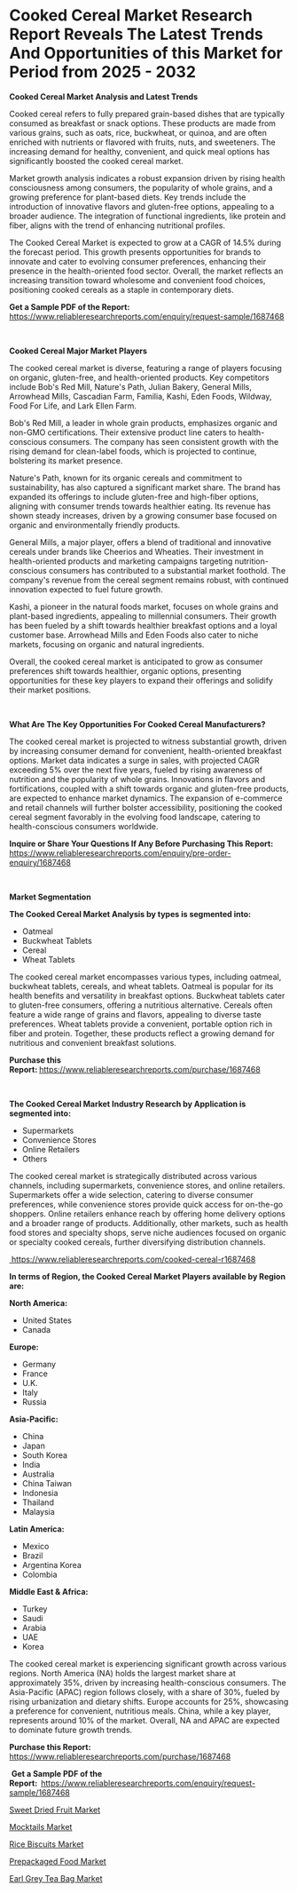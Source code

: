 <p><h1>Cooked Cereal Market Research Report Reveals The Latest Trends And Opportunities of this Market for Period from 2025 - 2032</h1></p><p><strong>Cooked Cereal Market Analysis and Latest Trends</strong></p>
<p><p>Cooked cereal refers to fully prepared grain-based dishes that are typically consumed as breakfast or snack options. These products are made from various grains, such as oats, rice, buckwheat, or quinoa, and are often enriched with nutrients or flavored with fruits, nuts, and sweeteners. The increasing demand for healthy, convenient, and quick meal options has significantly boosted the cooked cereal market. </p><p>Market growth analysis indicates a robust expansion driven by rising health consciousness among consumers, the popularity of whole grains, and a growing preference for plant-based diets. Key trends include the introduction of innovative flavors and gluten-free options, appealing to a broader audience. The integration of functional ingredients, like protein and fiber, aligns with the trend of enhancing nutritional profiles. </p><p>The Cooked Cereal Market is expected to grow at a CAGR of 14.5% during the forecast period. This growth presents opportunities for brands to innovate and cater to evolving consumer preferences, enhancing their presence in the health-oriented food sector. Overall, the market reflects an increasing transition toward wholesome and convenient food choices, positioning cooked cereals as a staple in contemporary diets.</p></p>
<p><strong>Get a Sample PDF of the Report:&nbsp;</strong> <a href="https://www.reliableresearchreports.com/enquiry/request-sample/1687468?utm_campaign=41&utm_medium=2&utm_source=Github&utm_content=ia&utm_term=15022025&utm_id=cooked-cereal">https://www.reliableresearchreports.com/enquiry/request-sample/1687468</a></p>
<p>&nbsp;</p>
<p><strong>Cooked Cereal Major Market Players</strong></p>
<p><p>The cooked cereal market is diverse, featuring a range of players focusing on organic, gluten-free, and health-oriented products. Key competitors include Bob's Red Mill, Nature's Path, Julian Bakery, General Mills, Arrowhead Mills, Cascadian Farm, Familia, Kashi, Eden Foods, Wildway, Food For Life, and Lark Ellen Farm.</p><p>Bob's Red Mill, a leader in whole grain products, emphasizes organic and non-GMO certifications. Their extensive product line caters to health-conscious consumers. The company has seen consistent growth with the rising demand for clean-label foods, which is projected to continue, bolstering its market presence.</p><p>Nature's Path, known for its organic cereals and commitment to sustainability, has also captured a significant market share. The brand has expanded its offerings to include gluten-free and high-fiber options, aligning with consumer trends towards healthier eating. Its revenue has shown steady increases, driven by a growing consumer base focused on organic and environmentally friendly products.</p><p>General Mills, a major player, offers a blend of traditional and innovative cereals under brands like Cheerios and Wheaties. Their investment in health-oriented products and marketing campaigns targeting nutrition-conscious consumers has contributed to a substantial market foothold. The company's revenue from the cereal segment remains robust, with continued innovation expected to fuel future growth.</p><p>Kashi, a pioneer in the natural foods market, focuses on whole grains and plant-based ingredients, appealing to millennial consumers. Their growth has been fueled by a shift towards healthier breakfast options and a loyal customer base. Arrowhead Mills and Eden Foods also cater to niche markets, focusing on organic and natural ingredients.</p><p>Overall, the cooked cereal market is anticipated to grow as consumer preferences shift towards healthier, organic options, presenting opportunities for these key players to expand their offerings and solidify their market positions.</p></p>
<p>&nbsp;</p>
<p><strong>What Are The Key Opportunities For Cooked Cereal Manufacturers?</strong></p>
<p><p>The cooked cereal market is projected to witness substantial growth, driven by increasing consumer demand for convenient, health-oriented breakfast options. Market data indicates a surge in sales, with projected CAGR exceeding 5% over the next five years, fueled by rising awareness of nutrition and the popularity of whole grains. Innovations in flavors and fortifications, coupled with a shift towards organic and gluten-free products, are expected to enhance market dynamics. The expansion of e-commerce and retail channels will further bolster accessibility, positioning the cooked cereal segment favorably in the evolving food landscape, catering to health-conscious consumers worldwide.</p></p>
<p><strong>Inquire or Share Your Questions If Any Before Purchasing This Report:</strong> <a href="https://www.reliableresearchreports.com/enquiry/pre-order-enquiry/1687468?utm_campaign=41&utm_medium=2&utm_source=Github&utm_content=ia&utm_term=15022025&utm_id=cooked-cereal">https://www.reliableresearchreports.com/enquiry/pre-order-enquiry/1687468</a></p>
<p>&nbsp;</p>
<p><strong>Market Segmentation</strong></p>
<p><strong>The Cooked Cereal Market Analysis by types is segmented into:</strong></p>
<p><ul><li>Oatmeal</li><li>Buckwheat Tablets</li><li>Cereal</li><li>Wheat Tablets</li></ul></p>
<p><p>The cooked cereal market encompasses various types, including oatmeal, buckwheat tablets, cereals, and wheat tablets. Oatmeal is popular for its health benefits and versatility in breakfast options. Buckwheat tablets cater to gluten-free consumers, offering a nutritious alternative. Cereals often feature a wide range of grains and flavors, appealing to diverse taste preferences. Wheat tablets provide a convenient, portable option rich in fiber and protein. Together, these products reflect a growing demand for nutritious and convenient breakfast solutions.</p></p>
<p><strong>Purchase this Report:&nbsp;</strong><a href="https://www.reliableresearchreports.com/purchase/1687468?utm_campaign=41&utm_medium=2&utm_source=Github&utm_content=ia&utm_term=15022025&utm_id=cooked-cereal">https://www.reliableresearchreports.com/purchase/1687468</a></p>
<p>&nbsp;</p>
<p><strong>The Cooked Cereal Market Industry Research by Application is segmented into:</strong></p>
<p><ul><li>Supermarkets</li><li>Convenience Stores</li><li>Online Retailers</li><li>Others</li></ul></p>
<p><p>The cooked cereal market is strategically distributed across various channels, including supermarkets, convenience stores, and online retailers. Supermarkets offer a wide selection, catering to diverse consumer preferences, while convenience stores provide quick access for on-the-go shoppers. Online retailers enhance reach by offering home delivery options and a broader range of products. Additionally, other markets, such as health food stores and specialty shops, serve niche audiences focused on organic or specialty cooked cereals, further diversifying distribution channels.</p></p>
<p><a href="https://www.reliableresearchreports.com/cooked-cereal-r1687468?utm_campaign=41&utm_medium=2&utm_source=Github&utm_content=ia&utm_term=15022025&utm_id=cooked-cereal">&nbsp;https://www.reliableresearchreports.com/cooked-cereal-r1687468</a></p>
<p><strong>In terms of Region, the Cooked Cereal Market Players available by Region are:</strong></p>
<p>
    <p> <strong> North America: </strong>
        <ul>
            <li>United States</li>
            <li>Canada</li>
        </ul>
        </p> 
    <p> <strong> Europe: </strong>
        <ul>
            <li>Germany</li>
            <li>France</li>
            <li>U.K.</li>
            <li>Italy</li>
            <li>Russia</li>
        </ul>
        </p> 
    <p> <strong> Asia-Pacific: </strong>
        <ul>
            <li>China</li>
            <li>Japan</li>
            <li>South Korea</li>
            <li>India</li>
            <li>Australia</li>
            <li>China Taiwan</li>
            <li>Indonesia</li>
            <li>Thailand</li>
            <li>Malaysia</li>
        </ul>
        </p> 
    <p> <strong> Latin America: </strong>
        <ul>
            <li>Mexico</li>
            <li>Brazil</li>
            <li>Argentina Korea</li>
            <li>Colombia</li>
        </ul>
        </p> 
    <p> <strong> Middle East & Africa: </strong>
        <ul>
            <li>Turkey</li>
            <li>Saudi</li>
            <li>Arabia</li>
            <li>UAE</li>
            <li>Korea</li>
        </ul>
    </p>
    </p>
<p><p>The cooked cereal market is experiencing significant growth across various regions. North America (NA) holds the largest market share at approximately 35%, driven by increasing health-conscious consumers. The Asia-Pacific (APAC) region follows closely, with a share of 30%, fueled by rising urbanization and dietary shifts. Europe accounts for 25%, showcasing a preference for convenient, nutritious meals. China, while a key player, represents around 10% of the market. Overall, NA and APAC are expected to dominate future growth trends.</p></p>
<p><strong>Purchase this Report: </strong><a href="https://www.reliableresearchreports.com/purchase/1687468?utm_campaign=41&utm_medium=2&utm_source=Github&utm_content=ia&utm_term=15022025&utm_id=cooked-cereal">https://www.reliableresearchreports.com/purchase/1687468</a></p>
<p>&nbsp;<strong>Get a Sample PDF of the Report:&nbsp;&nbsp;</strong><a href="https://www.reliableresearchreports.com/enquiry/request-sample/1687468?utm_campaign=41&utm_medium=2&utm_source=Github&utm_content=ia&utm_term=15022025&utm_id=cooked-cereal">https://www.reliableresearchreports.com/enquiry/request-sample/1687468</a></p>
<p><strong></strong></p>
<p><p><a href="https://github.com/kaloyhboosh/Market-Research-Report-List-1/blob/main/sweet-dried-fruit-market.md?utm_campaign=41&utm_medium=2&utm_source=Github&utm_content=ia&utm_term=15022025&utm_id=cooked-cereal">Sweet Dried Fruit Market</a></p><p><a href="https://github.com/stickkinkel/Market-Research-Report-List-1/blob/main/mocktails-market.md?utm_campaign=41&utm_medium=2&utm_source=Github&utm_content=ia&utm_term=15022025&utm_id=cooked-cereal">Mocktails Market</a></p><p><a href="https://github.com/mqhayigurbaj/Market-Research-Report-List-1/blob/main/rice-biscuits-market.md?utm_campaign=41&utm_medium=2&utm_source=Github&utm_content=ia&utm_term=15022025&utm_id=cooked-cereal">Rice Biscuits Market</a></p><p><a href="https://github.com/lefiobakali/Market-Research-Report-List-1/blob/main/prepackaged-food-market.md?utm_campaign=41&utm_medium=2&utm_source=Github&utm_content=ia&utm_term=15022025&utm_id=cooked-cereal">Prepackaged Food Market</a></p><p><a href="https://github.com/xalatieusope/Market-Research-Report-List-1/blob/main/earl-grey-tea-bag-market.md?utm_campaign=41&utm_medium=2&utm_source=Github&utm_content=ia&utm_term=15022025&utm_id=cooked-cereal">Earl Grey Tea Bag Market</a></p></p>